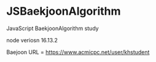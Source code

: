 # JSBaekjoonAlgorithm
JavaScript BaekjoonAlgorithm study

node veriosn 16.13.2

Baejoon URL = https://www.acmicpc.net/user/khstudent
